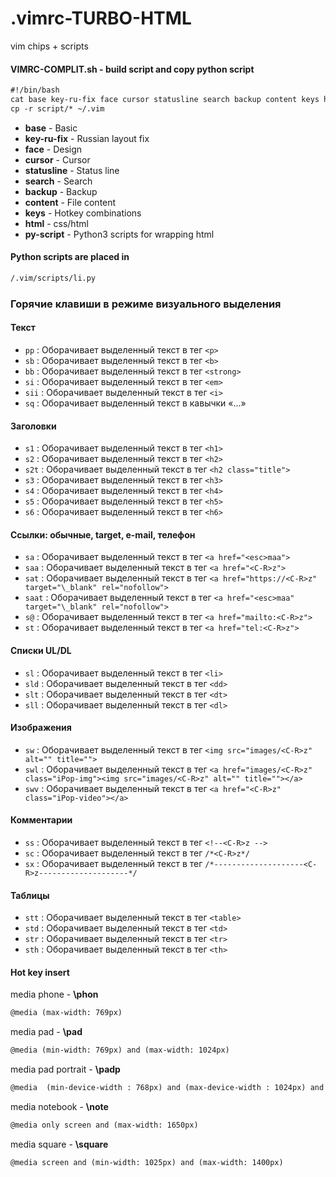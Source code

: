                                                                                                                                     
# .vimrc-TURBO-HTML
vim chips + scripts


#### VIMRC-COMPLIT.sh - build script and copy python script
```HTML
#!/bin/bash
cat base key-ru-fix face cursor statusline search backup content keys html py-script > ~/.vimrc
cp -r script/* ~/.vim
```

- **base** - Basic
- **key-ru-fix** - Russian layout fix
- **face** - Design
- **cursor** - Cursor
- **statusline** - Status line
- **search** - Search
- **backup** - Backup
- **content** - File content
- **keys** - Hotkey combinations
- **html** - css/html
- **py-script** - Python3 scripts for wrapping html



#### Python scripts are placed in
```HTML
/.vim/scripts/li.py
```
### Горячие клавиши в режиме визуального выделения

#### Текст
- `pp` : Оборачивает выделенный текст в тег `<p>`
- `sb` : Оборачивает выделенный текст в тег `<b>`
- `bb` : Оборачивает выделенный текст в тег `<strong>`
- `si` : Оборачивает выделенный текст в тег `<em>`
- `sii` : Оборачивает выделенный текст в тег `<i>`
- `sq` : Оборачивает выделенный текст в кавычки «...»

#### Заголовки
- `s1` : Оборачивает выделенный текст в тег `<h1>`
- `s2` : Оборачивает выделенный текст в тег `<h2>`
- `s2t` : Оборачивает выделенный текст в тег `<h2 class="title">`
- `s3` : Оборачивает выделенный текст в тег `<h3>`
- `s4` : Оборачивает выделенный текст в тег `<h4>`
- `s5` : Оборачивает выделенный текст в тег `<h5>`
- `s6` : Оборачивает выделенный текст в тег `<h6>`

#### Ссылки: обычные, target, e-mail, телефон

- `sa` : Оборачивает выделенный текст в тег `<a href="<esc>maa">`
- `saa` : Оборачивает выделенный текст в тег `<a href="<C-R>z">`
- `sat` : Оборачивает выделенный текст в тег `<a href="https://<C-R>z" target="\_blank" rel="nofollow">`
- `saat` : Оборачивает выделенный текст в тег `<a href="<esc>maa" target="\_blank" rel="nofollow">`
- `s@` : Оборачивает выделенный текст в тег `<a href="mailto:<C-R>z">`
- `st` : Оборачивает выделенный текст в тег `<a href="tel:<C-R>z">`

#### Списки UL/DL

- `sl` : Оборачивает выделенный текст в тег `<li>`
- `sld` : Оборачивает выделенный текст в тег `<dd>`
- `slt` : Оборачивает выделенный текст в тег `<dt>`
- `sll` : Оборачивает выделенный текст в тег `<dl>`

#### Изображения

- `sw` : Оборачивает выделенный текст в тег `<img src="images/<C-R>z" alt="" title="">`
- `swl` : Оборачивает выделенный текст в тег `<a href="images/<C-R>z" class="iPop-img"><img src="images/<C-R>z" alt="" title=""></a>`
- `swv` : Оборачивает выделенный текст в тег `<a href="<C-R>z" class="iPop-video"></a>`

#### Комментарии

- `ss` : Оборачивает выделенный текст в тег `<!--<C-R>z -->`
- `sc` : Оборачивает выделенный текст в тег `/*<C-R>z*/`
- `sx` : Оборачивает выделенный текст в тег `/*--------------------<C-R>z--------------------*/`

#### Таблицы

- `stt` : Оборачивает выделенный текст в тег `<table>`
- `std` : Оборачивает выделенный текст в тег `<td>`
- `str` : Оборачивает выделенный текст в тег `<tr>`
- `sth` : Оборачивает выделенный текст в тег `<th>`

#### Hot key insert

media phone - **\phon**
```HTML
@media (max-width: 769px)
```
media pad - **\pad** 
```HTML
@media (min-width: 769px) and (max-width: 1024px)
```
media pad portrait - **\padp**
```HTML
@media  (min-device-width : 768px) and (max-device-width : 1024px) and (orientation : portrait)
```
media notebook - **\note**
```HTML
@media only screen and (max-width: 1650px)
```
media square - **\square**
```HTML
@media screen and (min-width: 1025px) and (max-width: 1400px)
```

